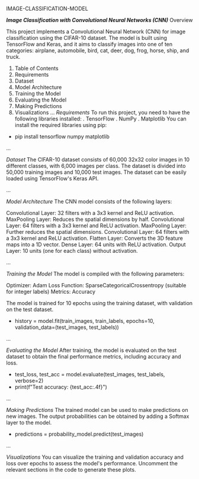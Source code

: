 IMAGE-CLASSIFICATION-MODEL

***Image Classification with Convolutional Neural Networks (CNN)***
Overview

This project implements a Convolutional Neural Network (CNN) for image classification using the CIFAR-10 dataset. The model is built using TensorFlow and Keras, and it aims to classify images into one of ten categories: airplane, automobile, bird, cat, deer, dog, frog, horse, ship, and truck.

1. Table of Contents
2. Requirements
3. Dataset
4. Model Architecture
5. Training the Model
6. Evaluating the Model
7. Making Predictions
8. Visualizations
...
*Requirements*
To run this project, you need to have the following libraries installed:
. TensorFlow
. NumPy
. Matplotlib
You can install the required libraries using pip:
- pip install tensorflow numpy matplotlib
  
...

*Dataset*
The CIFAR-10 dataset consists of 60,000 32x32 color images in 10 different classes, with 6,000 images per class. The dataset is divided into 50,000 training images and 10,000 test images. The dataset can be easily loaded using TensorFlow's Keras API.

...

*Model Architecture*
The CNN model consists of the following layers:

Convolutional Layer: 32 filters with a 3x3 kernel and ReLU activation.
MaxPooling Layer: Reduces the spatial dimensions by half.
Convolutional Layer: 64 filters with a 3x3 kernel and ReLU activation.
MaxPooling Layer: Further reduces the spatial dimensions.
Convolutional Layer: 64 filters with a 3x3 kernel and ReLU activation.
Flatten Layer: Converts the 3D feature maps into a 1D vector.
Dense Layer: 64 units with ReLU activation.
Output Layer: 10 units (one for each class) without activation.

...

*Training the Model*
The model is compiled with the following parameters:

  Optimizer: Adam
  Loss Function: SparseCategoricalCrossentropy (suitable for integer labels)
  Metrics: Accuracy
  
The model is trained for 10 epochs using the training dataset, with validation on the test dataset.

- history = model.fit(train_images, train_labels, epochs=10, validation_data=(test_images, test_labels))

...
  
*Evaluating the Model*
After training, the model is evaluated on the test dataset to obtain the final performance metrics, including accuracy and loss.

- test_loss, test_acc = model.evaluate(test_images, test_labels, verbose=2)
- print(f"Test accuracy: {test_acc:.4f}")

...

*Making Predictions*
The trained model can be used to make predictions on new images. The output probabilities can be obtained by adding a Softmax layer to the model.

- predictions = probability_model.predict(test_images)

...

*Visualizations*
You can visualize the training and validation accuracy and loss over epochs to assess the model's performance. Uncomment the relevant sections in the code to generate these plots.
